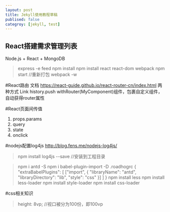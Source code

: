 ```yaml
---
layout: post
title: Jekyll使用教程草稿
publised: false
categroy: [jekyll, test]
---
```


## React搭建需求管理列表
Node.js + React + MongoDB

>express -e feed
>npm install
>npm install react react-dom webpack
>npm start
//重新打包
>webpack -w

#React路由
文档 https://react-guide.github.io/react-router-cn/index.html
两种方式
Link
history.push
withRouter(MyComponent)组件，包裹自定义组件，自动获得router属性

#React页面间传值
1. props.params
2. query
3. state
4. onclick

#nodejs配置log4js
http://blog.fens.me/nodejs-log4js/
>npm install log4js --save //安装到工程目录

>npm i antd -S
>npm i babel-plugin-import -D
>.roadhogrc
>{
  "extraBabelPlugins": [
    ["import", {
      "libraryName": "antd",
      "libraryDirectory": "lib",
      "style": "css"
    }]
  ]
}
>npm install less
>npm install less-loader
>npm install style-loader
>npm install css-loader

#css相关知识
>height: 8vp; //视口被分为100份，即100vp
